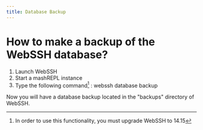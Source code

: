 ```yaml
---
title: Database Backup
---
```


# How to make a backup of the WebSSH database?
1. Launch WebSSH
2. Start a mashREPL instance
3. Type the following command[^1] : webssh database backup

Now you will have a database backup located in the "backups" directory of WebSSH.

[^1]: In order to use this functionality, you must upgrade WebSSH to 14.15